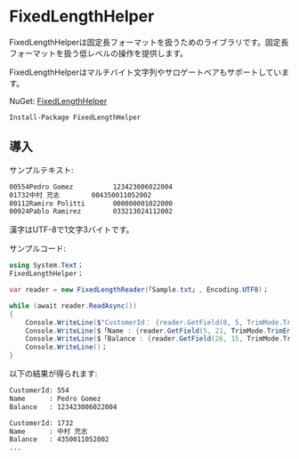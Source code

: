 # FixedLengthHelper

FixedLengthHelperは固定長フォーマットを扱うためのライブラリです。固定長フォーマットを扱う低レベルの操作を提供します。

FixedLengthHelperはマルチバイト文字列やサロゲートペアもサポートしています。

NuGet: [FixedLengthHelper](https://www.nuget.org/packages/FixedLengthHelper)

```pwsh
Install-Package FixedLengthHelper
```

## 導入

サンプルテキスト:

```txt
00554Pedro Gomez          123423006022004
01732中村 充志        004350011052002
00112Ramiro Politti       000000001022000
00924Pablo Ramirez        033213024112002
```

漢字はUTF-8で1文字3バイトです。

サンプルコード:

```cs
using System.Text；
FixedLengthHelper；

var reader = new FixedLengthReader(「Sample.txt」, Encoding.UTF8)；

while (await reader.ReadAsync())
{
    Console.WriteLine($"CustomerId： {reader.GetField(0, 5, TrimMode.TrimStart, '0')}")；
    Console.WriteLine($「Name : {reader.GetField(5, 21, TrimMode.TrimEnd)}」)；
    Console.WriteLine($「Balance : {reader.GetField(26, 15, TrimMode.TrimStart, 『0』)}」)；
    Console.WriteLine()；
}
```

以下の結果が得られます:

```cmd
CustomerId: 554
Name      : Pedro Gomez
Balance   : 123423006022004

CustomerId: 1732
Name      : 中村 充志
Balance   : 4350011052002
...
```